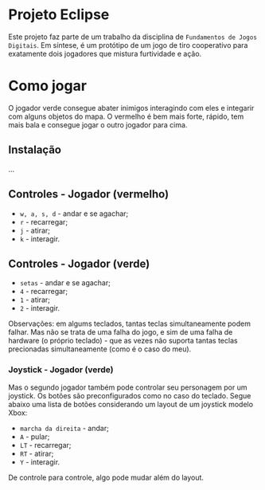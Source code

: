 # Projeto Eclipse
Este projeto faz parte de um trabalho da disciplina de `Fundamentos de Jogos Digitais`.
Em síntese, é um protótipo de um jogo de tiro cooperativo para exatamente dois jogadores que mistura furtividade e ação.

# Como jogar
O jogador verde consegue abater inimigos interagindo com eles e integarir com alguns objetos do mapa. O vermelho é bem mais forte, rápido, tem mais bala e consegue jogar o outro jogador para cima.

## Instalação
...

## Controles - Jogador (vermelho)
- `w, a, s, d` - andar e se agachar;
- `r` - recarregar;
- `j` - atirar;
- `k` - interagir.

## Controles - Jogador (verde)
- `setas` - andar e se agachar;
- `4` - recarregar;
- `1` - atirar;
- `2` - interagir.

Observações: em algums teclados, tantas teclas simultaneamente podem falhar. Mas não se trata de uma falha do jogo, e sim de uma falha de hardware (o próprio teclado) ­- que as vezes não suporta tantas teclas precionadas simultaneamente (como é o caso do meu).

### Joystick - Jogador (verde)
Mas o segundo jogador também pode controlar seu personagem por um joystick. Os botões são preconfigurados como no caso do teclado. Segue abaixo uma lista de botões considerando um layout de um joystick modelo Xbox:

- `marcha da direita` - andar;
- `A` - pular;
- `LT` - recarregar;
- `RT` - atirar;
- `Y` - interagir.

De controle para controle, algo pode mudar além do layout.
